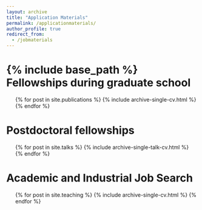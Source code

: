 ```yaml
---
layout: archive
title: "Application Materials"
permalink: /applicationmaterials/
author_profile: true
redirect_from:
  - /jobmaterials
---
```


{% include base_path %}
 Fellowships during graduate school
======
  <ul>{% for post in site.publications %}
    {% include archive-single-cv.html %}
  {% endfor %}</ul>
  
Postdoctoral fellowships 
======
  <ul>{% for post in site.talks %}
    {% include archive-single-talk-cv.html %}
  {% endfor %}</ul>
  
Academic and Industrial Job Search
======
  <ul>{% for post in site.teaching %}
    {% include archive-single-cv.html %}
  {% endfor %}</ul>
  